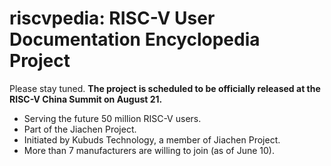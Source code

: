 # riscvpedia: RISC-V User Documentation Encyclopedia Project

Please stay tuned.
**The project is scheduled to be officially released at the RISC-V China Summit on August 21.**

- Serving the future 50 million RISC-V users.
- Part of the Jiachen Project.
- Initiated by Kubuds Technology, a member of Jiachen Project.
- More than 7 manufacturers are willing to join (as of June 10).
